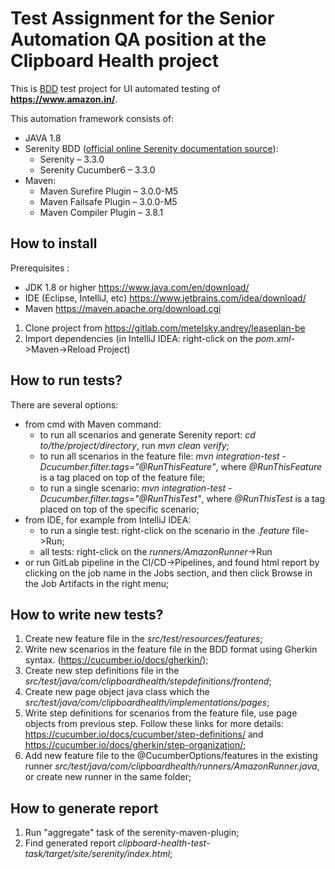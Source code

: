 # Test Assignment for the Senior Automation QA position at the Clipboard Health project 

This is [BDD](https://cucumber.io/docs/bdd/) test project for UI automated testing of **https://www.amazon.in/**.

This automation framework consists of:

* JAVA 1.8
* Serenity BDD ([official online Serenity documentation source](https://serenity-bdd.github.io/theserenitybook/latest/index.html)):
  * Serenity – 3.3.0
  * Serenity Cucumber6 – 3.3.0
* Maven:
  * Maven Surefire Plugin – 3.0.0-M5
  * Maven Failsafe Plugin – 3.0.0-M5
  * Maven Compiler Plugin – 3.8.1


## How to install
Prerequisites : 
* JDK 1.8 or higher https://www.java.com/en/download/
* IDE (Eclipse, IntelliJ, etc) https://www.jetbrains.com/idea/download/
* Maven https://maven.apache.org/download.cgi

1. Clone project from https://gitlab.com/metelsky.andrey/leaseplan-be
2. Import dependencies (in IntelliJ IDEA: right-click on the *pom.xml*->Maven->Reload Project)

## How to run tests?
There are several options:
* from cmd with Maven command:
  * to run all scenarios and generate Serenity report:  *cd to/the/project/directory*, run *mvn clean verify*;
  * to run all scenarios in the feature file: *mvn integration-test -Dcucumber.filter.tags="@RunThisFeature"*, where *@RunThisFeature* is a tag placed on top of the feature file;
  * to run a single scenario: *mvn integration-test -Dcucumber.filter.tags="@RunThisTest"*, where *@RunThisTest* is a tag placed on top of the specific scenario; 
* from IDE, for example from IntelliJ IDEA: 
  * to run a single test: right-click on the scenario in the *.feature* file->Run;
  * all tests: right-click on the *runners/AmazonRunner*->Run
* or run GitLab pipeline in the CI/CD->Pipelines, and found html report by clicking on the job name in the Jobs section, and then click Browse in the Job Artifacts in the right menu;

## How to write new tests?
1. Create new feature file in the *src/test/resources/features*;
2. Write new scenarios in the feature file in the BDD format using Gherkin syntax. (https://cucumber.io/docs/gherkin/);
3. Create new step definitions file in the *src/test/java/com/clipboardhealth/stepdefinitions/frontend*;
4. Create new page object java class which the *src/test/java/com/clipboardhealth/implementations/pages*;
5. Write step definitions for scenarios from the feature file, use page objects from previous step. Follow these links for more details: https://cucumber.io/docs/cucumber/step-definitions/ and https://cucumber.io/docs/gherkin/step-organization/;
6. Add new feature file to the @CucumberOptions/features in the existing runner *src/test/java/com/clipboardhealth/runners/AmazonRunner.java*, or create new runner in the same folder;

## How to generate report
1. Run "aggregate" task of the serenity-maven-plugin;
2. Find generated report *clipboard-health-test-task/target/site/serenity/index.html*;